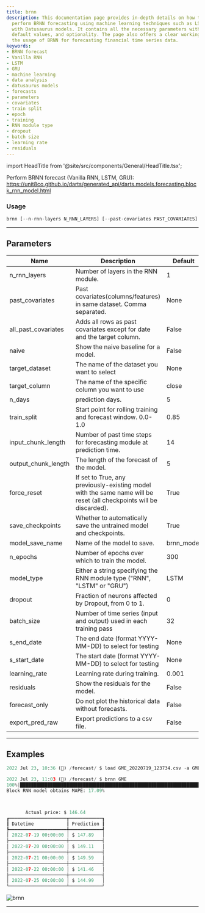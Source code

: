 ```yaml
---
title: brnn
description: This documentation page provides in-depth details on how to effectively
  perform BRNN forecasting using machine learning techniques such as LSTM and GRU
  with Datusaurus models. It contains all the necessary parameters with their description,
  default values, and optionality. The page also offers a clear working example demonstrating
  the usage of BRNN for forecasting financial time series data.
keywords:
- BRNN forecast
- Vanilla RNN
- LSTM
- GRU
- machine learning
- data analysis
- datusaurus models
- forecasts
- parameters
- covariates
- train split
- epoch
- training
- RNN module type
- dropout
- batch size
- learning rate
- residuals
---
```


import HeadTitle from '@site/src/components/General/HeadTitle.tsx';

<HeadTitle title="forecast /brnn - Reference | OpenBB Terminal Docs" />

Perform BRNN forecast (Vanilla RNN, LSTM, GRU): https://unit8co.github.io/darts/generated_api/darts.models.forecasting.block_rnn_model.html

### Usage

```python
brnn [--n-rnn-layers N_RNN_LAYERS] [--past-covariates PAST_COVARIATES] [--all-past-covariates] [--naive] [-d {}] [-c TARGET_COLUMN] [-n N_DAYS] [-t TRAIN_SPLIT] [-i INPUT_CHUNK_LENGTH] [-o OUTPUT_CHUNK_LENGTH] [--force-reset FORCE_RESET] [--save-checkpoints SAVE_CHECKPOINTS] [--model-save-name MODEL_SAVE_NAME] [--n-epochs N_EPOCHS] [--model-type MODEL_TYPE] [--dropout DROPOUT] [--batch-size BATCH_SIZE] [--end S_END_DATE] [--start S_START_DATE] [--learning-rate LEARNING_RATE] [--residuals] [--forecast-only] [--export-pred-raw]
```

---

## Parameters

| Name | Description | Default | Optional | Choices |
| ---- | ----------- | ------- | -------- | ------- |
| n_rnn_layers | Number of layers in the RNN module. | 1 | True | None |
| past_covariates | Past covariates(columns/features) in same dataset. Comma separated. | None | True | None |
| all_past_covariates | Adds all rows as past covariates except for date and the target column. | False | True | None |
| naive | Show the naive baseline for a model. | False | True | None |
| target_dataset | The name of the dataset you want to select | None | True | None |
| target_column | The name of the specific column you want to use | close | True | None |
| n_days | prediction days. | 5 | True | None |
| train_split | Start point for rolling training and forecast window. 0.0-1.0 | 0.85 | True | None |
| input_chunk_length | Number of past time steps for forecasting module at prediction time. | 14 | True | None |
| output_chunk_length | The length of the forecast of the model. | 5 | True | None |
| force_reset | If set to True, any previously-existing model with the same name will be reset (all checkpoints will be discarded). | True | True | None |
| save_checkpoints | Whether to automatically save the untrained model and checkpoints. | True | True | None |
| model_save_name | Name of the model to save. | brnn_model | True | None |
| n_epochs | Number of epochs over which to train the model. | 300 | True | None |
| model_type | Either a string specifying the RNN module type ("RNN", "LSTM" or "GRU") | LSTM | True | None |
| dropout | Fraction of neurons affected by Dropout, from 0 to 1. | 0 | True | None |
| batch_size | Number of time series (input and output) used in each training pass | 32 | True | None |
| s_end_date | The end date (format YYYY-MM-DD) to select for testing | None | True | None |
| s_start_date | The start date (format YYYY-MM-DD) to select for testing | None | True | None |
| learning_rate | Learning rate during training. | 0.001 | True | None |
| residuals | Show the residuals for the model. | False | True | None |
| forecast_only | Do not plot the historical data without forecasts. | False | True | None |
| export_pred_raw | Export predictions to a csv file. | False | True | None |


---

## Examples

```python
2022 Jul 23, 10:36 (🦋) /forecast/ $ load GME_20220719_123734.csv -a GME

2022 Jul 23, 11:03 (🦋) /forecast/ $ brnn GME
100%|███████████████████████████████████████████████████████████████████████████████████████████████████████████████████████████████████████████████████████████████████████████████████████████████████████████████| 115/115 [00:0700:00, 15.10it/s]
Block RNN model obtains MAPE: 17.09%



       Actual price: $ 146.64
┏━━━━━━━━━━━━━━━━━━━━━┳━━━━━━━━━━━━┓
┃ Datetime            ┃ Prediction ┃
┡━━━━━━━━━━━━━━━━━━━━━╇━━━━━━━━━━━━┩
│ 2022-07-19 00:00:00 │ $ 147.89   │
├─────────────────────┼────────────┤
│ 2022-07-20 00:00:00 │ $ 149.11   │
├─────────────────────┼────────────┤
│ 2022-07-21 00:00:00 │ $ 149.59   │
├─────────────────────┼────────────┤
│ 2022-07-22 00:00:00 │ $ 141.46   │
├─────────────────────┼────────────┤
│ 2022-07-25 00:00:00 │ $ 144.99   │
└─────────────────────┴────────────┘
```
![brnn](https://user-images.githubusercontent.com/72827203/180615365-1644ce7a-050e-4ee1-92c2-4518db14f53d.png)

---
